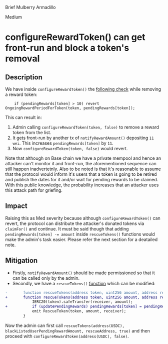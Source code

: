 Brief Mulberry Armadillo

Medium

# configureRewardToken() can get front-run and block a token's removal

## Description
We have inside `configureRewardToken()` the [following check](https://github.com/sherlock-audit/2025-03-symm-io-stacking/blob/main/token/contracts/staking/SymmStaking.sol#L320) while removing a reward token:
```solidity
    if (pendingRewards[token] > 10) revert OngoingRewardPeriodForToken(token, pendingRewards[token]);
```

This can result in:
1. Admin calling `configureRewardToken(token, false)` to remove a reward token from the list.
2. It gets front-run by another tx of `notifyRewardAmount()` depositing `11 wei`. This increases `pendingRewards[token]` by `11`.
3. Now `configureRewardToken(token, false)` would revert.

Note that although on Base chain we have a private mempool and hence an attacker can't monitor it and front-run, the aforementioned sequence can still happen inadvertetnly. Also to be noted is that it's reasonable to assume that the protocol would inform it's users that a token is going to be retired and publish the dates for it and/or wait for pending rewards to be claimed. With this public knowledge, the probability increases that an attacker uses this attack path for griefing.

## Impact
Raising this as Med severity because although `configureRewardToken()` can revert, the protocol can distribute the attacker's donated tokens via `claimFor()` and continue.
It must be said though that adding `pendingRewards[token] -= amount` inside `rescueTokens()` functions would make the admin's task easier. Please refer the next section for a deatailed note.

## Mitigation 
- Firstly, `notifyRewardAmount()` should be made permissioned so that it can be called only by the admin.
- Secondly, we have a `rescueTokens()` [function](https://github.com/sherlock-audit/2025-03-symm-io-stacking/blob/main/token/contracts/staking/SymmStaking.sol#L343) which can be modified:
```diff
-       function rescueTokens(address token, uint256 amount, address receiver) external nonReentrant onlyRole(DEFAULT_ADMIN_ROLE) {
+       function rescueTokens(address token, uint256 amount, address receiver, bool updatePendingRewards) external nonReentrant onlyRole(DEFAULT_ADMIN_ROLE) {
            IERC20(token).safeTransfer(receiver, amount);
+           if (updatePendingRewards) pendingRewards[token] = pendingRewards[token] - (pendingRewards[token] > amount? amount : pendingRewards[token]);
            emit RescueToken(token, amount, receiver);
        }
```
Now the admin can first call `rescueTokens(address(USDC), blackListedUserPendingRewardAmount, rescueAddress, true)` and then proceed with `configureRewardToken(address(USDC), false)`.